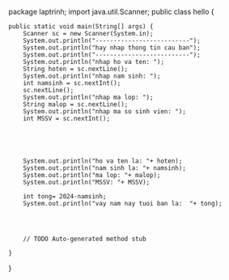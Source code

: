 package laptrinh;
import java.util.Scanner;
public class hello {

	public static void main(String[] args) {
		Scanner sc = new Scanner(System.in);
		System.out.println("--------------------------");
		System.out.println("hay nhap thong tin cau ban");
		System.out.println("--------------------------");
		System.out.println("nhap ho va ten: ");
		String hoten = sc.nextLine();
		System.out.println("nhap nam sinh: ");
		int namsinh = sc.nextInt();
		sc.nextLine();
		System.out.println("nhap ma lop: ");
		String malop = sc.nextLine();
		System.out.println("nhap ma so sinh vien: ");
		int MSSV = sc.nextInt();
		
		
		
		
		
		System.out.println("ho va ten la: "+ hoten);
		System.out.println("nam sinh la: "+ namsinh);
	    System.out.println("ma lop: "+ malop);
	    System.out.println("MSSV: "+ MSSV);
	   
	    int tong= 2024-namsinh;
	    System.out.println("vay nam nay tuoi ban la:  "+ tong);
	   
		
		
		
		// TODO Auto-generated method stub

	}

}
